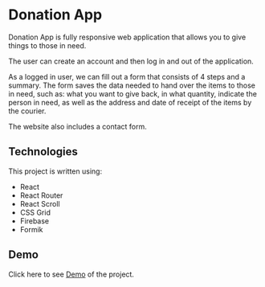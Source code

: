 # Donation App

Donation App is fully responsive web application that allows you to give things to those in need.

The user can create an account and then log in and out of the application.

As a logged in user, we can fill out a form that consists of 4 steps and a summary. The form saves the data needed to hand over the items to those in need, such as: what you want to give back, in what quantity, indicate the person in need, as well as the address and date of receipt of the items by the courier.

The website also includes a contact form.


## Technologies

This project is written using:

- React
- React Router
- React Scroll
- CSS Grid
- Firebase
- Formik



## Demo

Click here to see [Demo](https://jaremkiwkupka.github.io/DonationApp/) of the project.


